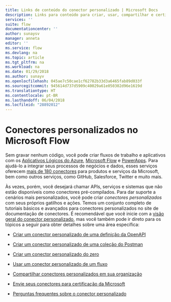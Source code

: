```yaml
---
title: Links de conteúdo do conector personalizado | Microsoft Docs
description: Links para conteúdo para criar, usar, compartilhar e certificar conectores personalizados.
services: ''
suite: flow
documentationcenter: ''
author: sunaysv
manager: anneta
editor: ''
ms.service: flow
ms.devlang: na
ms.topic: article
ms.tgt_pltfrm: na
ms.workload: na
ms.date: 01/29/2018
ms.author: sunayv
ms.openlocfilehash: 045ae7c50cae1cf62782b33d3a6465fab89d033f
ms.sourcegitcommit: 945614d737d5909c40029a61e050302d96e1619d
ms.translationtype: HT
ms.contentlocale: pt-BR
ms.lasthandoff: 06/04/2018
ms.locfileid: "28892012"
---
```

# <a name="custom-connectors-in-microsoft-flow"></a>Conectores personalizados no Microsoft Flow

Sem gravar nenhum código, você pode criar fluxos de trabalho e aplicativos com os [Aplicativos Lógicos do Azure](https://azure.microsoft.com/services/logic-apps), [Microsoft Flow](https://flow.microsoft.com) e [PowerApps](https://powerapps.microsoft.com). Para ajudá-lo a integrar seus processos de negócios e dados, esses serviços oferecem [mais de 180 conectores](https://docs.microsoft.com/connectors/) para produtos e serviços da Microsoft, bem como outros serviços, como GitHub, Salesforce, Twitter e muito mais. 

Às vezes, porém, você desejará chamar APIs, serviços e sistemas que não estão disponíveis como conectores pré-compilados. Para dar suporte a cenários mais personalizados, você pode criar *conectores personalizados* com seus próprios gatilhos e ações. Temos um conjunto completo de tutoriais básicos e avançados para conectores personalizados no site de documentação de conectores. É recomendável que você inicie com a [visão geral do conector personalizado](https://docs.microsoft.com/connectors/custom-connectors/), mas você também pode ir direto para os tópicos a seguir para obter detalhes sobre uma área específica:

* [Criar um conector personalizado de uma definição da OpenAPI](https://docs.microsoft.com/connectors/custom-connectors/define-openapi-definition)

* [Criar um conector personalizado de uma coleção do Postman](https://docs.microsoft.com/connectors/custom-connectors/define-postman-collection)

* [Criar um conector personalizado do zero](https://docs.microsoft.com/connectors/custom-connectors/define-blank)

* [Usar um conector personalizado de um fluxo](https://docs.microsoft.com/connectors/custom-connectors/use-custom-connector-flow)

* [Compartilhar conectores personalizados em sua organização](https://docs.microsoft.com/connectors/custom-connectors/share)

* [Envie seus conectores para certificação da Microsoft](https://docs.microsoft.com/connectors/custom-connectors/submit-certification)

* [Perguntas frequentes sobre o conector personalizado](https://docs.microsoft.com/connectors/custom-connectors/faq)
